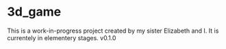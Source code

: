 # 3d_game

This is a work-in-progress project created by my sister Elizabeth and I. It is currentely in elementery stages. v0.1.0
